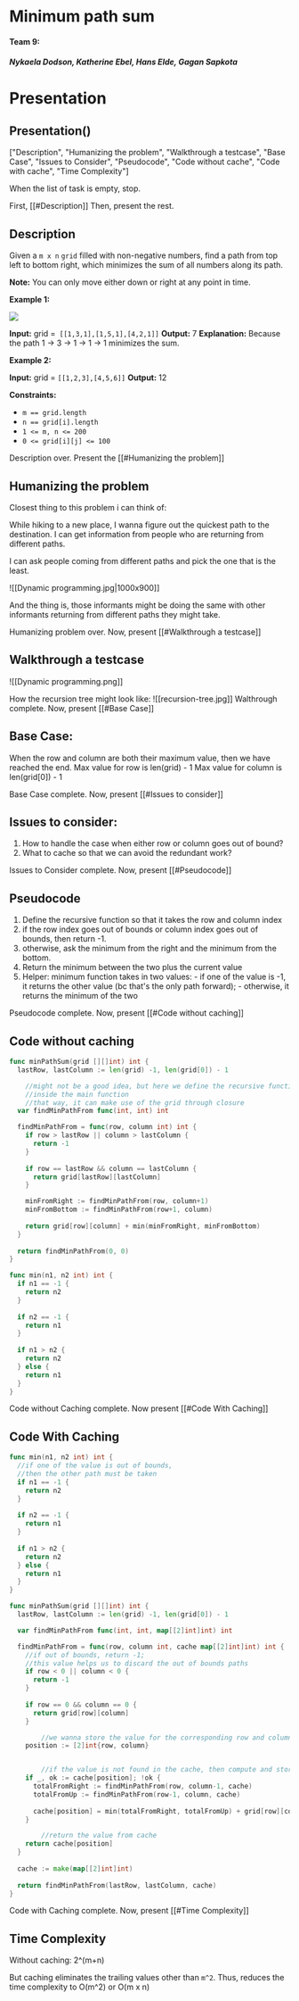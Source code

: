 # Minimum path sum
#### Team 9: 
##### Nykaela Dodson, Katherine Ebel, Hans Elde, Gagan Sapkota

# Presentation
## Presentation()
["Description", "Humanizing the problem",  "Walkthrough a testcase", "Base Case", "Issues to Consider",  "Pseudocode", "Code without cache", "Code with cache", "Time Complexity"]

When the list of task is empty, stop.

First, [[#Description]]
Then, present the rest.


## Description
Given a `m x n` `grid` filled with non-negative numbers, find a path from top left to bottom right, which minimizes the sum of all numbers along its path.

**Note:** You can only move either down or right at any point in time.

**Example 1:**

![](https://assets.leetcode.com/uploads/2020/11/05/minpath.jpg)

**Input:** grid =` [[1,3,1],[1,5,1],[4,2,1]]`
**Output:** 7
**Explanation:** Because the path 1 → 3 → 1 → 1 → 1 minimizes the sum.

**Example 2:**

**Input:** grid = `[[1,2,3],[4,5,6]]`
**Output:** 12

**Constraints:**

-   `m == grid.length`
-   `n == grid[i].length`
-   `1 <= m, n <= 200`
-   `0 <= grid[i][j] <= 100`

Description over. 
Present the [[#Humanizing the problem]]



## Humanizing the problem
Closest thing to this problem i can think of:

While hiking to a new place, I wanna figure out the quickest path to the destination.  I can get information from people who are returning from different paths.

I can ask people coming from different paths and pick the one that is the least. 

![[Dynamic programming.jpg|1000x900]]


And the thing is, those informants might be doing the same with other informants returning from different paths they might take.


Humanizing problem over.
Now, present [[#Walkthrough a testcase]]





## Walkthrough a testcase
![[Dynamic programming.png]]

How the recursion tree might look like:
![[recursion-tree.jpg]]
Walthrough complete.
Now, present [[#Base Case]]




## Base Case:
When the row and column are both their maximum value, then we have reached the end.
Max value for row is len(grid) - 1
Max value for column is len(grid[0]) - 1

Base Case complete.
Now, present [[#Issues to consider]]





## Issues to consider:
1. How to handle the case when either row or column goes out of bound?
2. What to cache so that we can avoid the redundant work?

Issues to Consider complete.
Now, present [[#Pseudocode]]





## Pseudocode
1. Define the recursive function so that it takes the row and column index
2. if the row index goes out of bounds or column index goes out of bounds, then return -1.
3. otherwise, ask the minimum from the right and the minimum from the bottom.
4. Return the minimum between the two plus the current value
5. Helper: minimum function takes in two values: 
		 - if one of the value is -1, it returns the other value (bc that's the only path forward); 
		 - otherwise, it returns the minimum of the two


Pseudocode complete.
Now, present [[#Code without caching]]





## Code without caching
```go
func minPathSum(grid [][]int) int {
  lastRow, lastColumn := len(grid) -1, len(grid[0]) - 1

	//might not be a good idea, but here we define the recursive function 
	//inside the main function
	//that way, it can make use of the grid through closure
  var findMinPathFrom func(int, int) int

  findMinPathFrom = func(row, column int) int {
    if row > lastRow || column > lastColumn {
      return -1
    }
    
    if row == lastRow && column == lastColumn {
      return grid[lastRow][lastColumn]
    }

    minFromRight := findMinPathFrom(row, column+1)
    minFromBottom := findMinPathFrom(row+1, column)
    
    return grid[row][column] + min(minFromRight, minFromBottom)
  }
  
  return findMinPathFrom(0, 0)
}

func min(n1, n2 int) int {
  if n1 == -1 {
    return n2
  }
  
  if n2 == -1 {
    return n1
  }
  
  if n1 > n2 {
    return n2
  } else {
    return n1
  }
}
```


Code without Caching complete.
Now present [[#Code With Caching]]






## Code With Caching
```go
func min(n1, n2 int) int {
  //if one of the value is out of bounds, 
  //then the other path must be taken
  if n1 == -1 {
    return n2
  }
  
  if n2 == -1 {
    return n1
  }
  
  if n1 > n2 {
    return n2
  } else {
    return n1
  }
}

func minPathSum(grid [][]int) int {
  lastRow, lastColumn := len(grid) -1, len(grid[0]) - 1

  var findMinPathFrom func(int, int, map[[2]int]int) int

  findMinPathFrom = func(row, column int, cache map[[2]int]int) int {
    //if out of bounds, return -1; 
    //this value helps us to discard the out of bounds paths
    if row < 0 || column < 0 {
      return -1
    }
    
    if row == 0 && column == 0 {
      return grid[row][column]
    }

		//we wanna store the value for the corresponding row and column position
    position := [2]int{row, column}


		//if the value is not found in the cache, then compute and store in the cache
    if _, ok := cache[position]; !ok {
      totalFromRight := findMinPathFrom(row, column-1, cache)
      totalFromUp := findMinPathFrom(row-1, column, cache)
       
      cache[position] = min(totalFromRight, totalFromUp) + grid[row][column]
    }

		//return the value from cache
    return cache[position]
  }
  
  cache := make(map[[2]int]int)
  
  return findMinPathFrom(lastRow, lastColumn, cache)
}
```


Code with Caching complete.
Now, present [[#Time Complexity]]





## Time Complexity
Without caching: 2^(m+n)

But caching eliminates the trailing values other than `m^2`. Thus, reduces the time complexity to O(m^2) or O(m x n)
